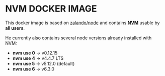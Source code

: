 NVM DOCKER IMAGE
================

This docker image is based on [zalando/node](https://github.com/zalando/docker-node) and contains **[NVM](https://github.com/creationix/nvm)** usable by **all users**.

He currently also contains several node versions already installed with NVM:

* **nvm use 0** -> v0.12.15  
* **nvm use 4** -> v4.4.7 LTS
* **nvm use 5** -> v5.12.0 (default)
* **nvm use 6** -> v6.3.0

